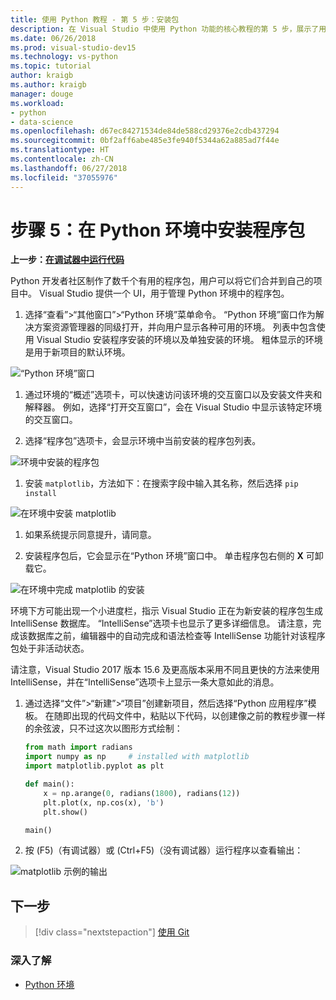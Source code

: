 ```yaml
---
title: 使用 Python 教程 - 第 5 步：安装包
description: 在 Visual Studio 中使用 Python 功能的核心教程的第 5 步，展示了用于在 Python 环境中管理包的 Visual Studio 功能。
ms.date: 06/26/2018
ms.prod: visual-studio-dev15
ms.technology: vs-python
ms.topic: tutorial
author: kraigb
ms.author: kraigb
manager: douge
ms.workload:
- python
- data-science
ms.openlocfilehash: d67ec84271534de84de588cd29376e2cdb437294
ms.sourcegitcommit: 0bf2aff6abe485e3fe940f5344a62a885ad7f44e
ms.translationtype: HT
ms.contentlocale: zh-CN
ms.lasthandoff: 06/27/2018
ms.locfileid: "37055976"
---
```

# <a name="step-5-install-packages-in-your-python-environment"></a>步骤 5：在 Python 环境中安装程序包

**上一步：[在调试器中运行代码](tutorial-working-with-python-in-visual-studio-step-04-debugging.md)**

Python 开发者社区制作了数千个有用的程序包，用户可以将它们合并到自己的项目中。 Visual Studio 提供一个 UI，用于管理 Python 环境中的程序包。

1. 选择“查看”>“其他窗口”>“Python 环境”菜单命令。 “Python 环境”窗口作为解决方案资源管理器的同级打开，并向用户显示各种可用的环境。 列表中包含使用 Visual Studio 安装程序安装的环境以及单独安装的环境。 粗体显示的环境是用于新项目的默认环境。

  ![“Python 环境”窗口](media/environments-default-view-blue.png)

1. 通过环境的“概述”选项卡，可以快速访问该环境的交互窗口以及安装文件夹和解释器。 例如，选择“打开交互窗口”，会在 Visual Studio 中显示该特定环境的交互窗口。

1. 选择“程序包”选项卡，会显示环境中当前安装的程序包列表。

  ![环境中安装的程序包](media/environments-installed-packages-blue.png)

1. 安装 `matplotlib`，方法如下：在搜索字段中输入其名称，然后选择 `pip install`

  ![在环境中安装 matplotlib](media/environments-add-matplotlib1.png)

1. 如果系统提示同意提升，请同意。

1. 安装程序包后，它会显示在“Python 环境”窗口中。 单击程序包右侧的 **X** 可卸载它。

  ![在环境中完成 matplotlib 的安装](media/environments-add-matplotlib2.png)

  环境下方可能出现一个小进度栏，指示 Visual Studio 正在为新安装的程序包生成 IntelliSense 数据库。 “IntelliSense”选项卡也显示了更多详细信息。 请注意，完成该数据库之前，编辑器中的自动完成和语法检查等 IntelliSense 功能针对该程序包处于非活动状态。

  请注意，Visual Studio 2017 版本 15.6 及更高版本采用不同且更快的方法来使用 IntelliSense，并在“IntelliSense”选项卡上显示一条大意如此的消息。

1. 通过选择“文件”>“新建”>“项目”创建新项目，然后选择“Python 应用程序”模板。 在随即出现的代码文件中，粘贴以下代码，以创建像之前的教程步骤一样的余弦波，只不过这次以图形方式绘制：

    ```python
    from math import radians
    import numpy as np     # installed with matplotlib
    import matplotlib.pyplot as plt

    def main():
        x = np.arange(0, radians(1800), radians(12))
        plt.plot(x, np.cos(x), 'b')
        plt.show()

    main()
    ```

1. 按 (F5)（有调试器）或 (Ctrl+F5)（没有调试器）运行程序以查看输出：

  ![matplotlib 示例的输出](media/environments-add-matplotlib3.png)

## <a name="next-step"></a>下一步

> [!div class="nextstepaction"]
> [使用 Git](tutorial-working-with-python-in-visual-studio-step-06-working-with-git.md)

### <a name="go-deeper"></a>深入了解

- [Python 环境](managing-python-environments-in-visual-studio.md)
